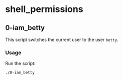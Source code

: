 # shell_permissions

## 0-iam_betty

This script switches the current user to the user `betty`.

### Usage

Run the script:

```sh
./0-iam_betty
